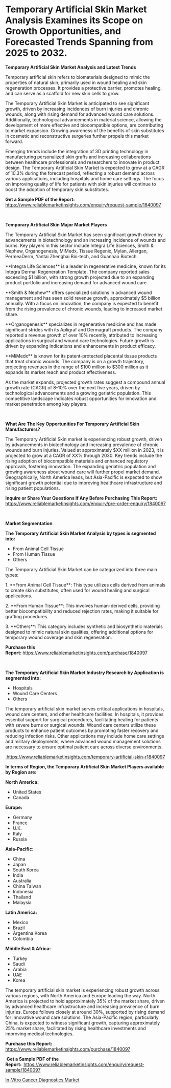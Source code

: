 <p><h1>Temporary Artificial Skin Market Analysis Examines its Scope on Growth Opportunities, and Forecasted Trends Spanning from 2025 to 2032.</h1></p><p><strong>Temporary Artificial Skin Market Analysis and Latest Trends</strong></p>
<p><p>Temporary artificial skin refers to biomaterials designed to mimic the properties of natural skin, primarily used in wound healing and skin regeneration processes. It provides a protective barrier, promotes healing, and can serve as a scaffold for new skin cells to grow.</p><p>The Temporary Artificial Skin Market is anticipated to see significant growth, driven by increasing incidences of burn injuries and chronic wounds, along with rising demand for advanced wound care solutions. Additionally, technological advancements in material science, allowing the development of more effective and biocompatible options, are contributing to market expansion. Growing awareness of the benefits of skin substitutes in cosmetic and reconstructive surgeries further propels this market forward.</p><p>Emerging trends include the integration of 3D printing technology in manufacturing personalized skin grafts and increasing collaborations between healthcare professionals and researchers to innovate in product design. The Temporary Artificial Skin Market is expected to grow at a CAGR of 10.3% during the forecast period, reflecting a robust demand across various applications, including hospitals and home care settings. The focus on improving quality of life for patients with skin injuries will continue to boost the adoption of temporary skin substitutes.</p></p>
<p><strong>Get a Sample PDF of the Report:&nbsp;</strong> <a href="https://www.reliablemarketinsights.com/enquiry/request-sample/1840097?utm_campaign=3223&utm_medium=2&utm_source=Github&utm_content=ia&utm_term=09032025&utm_id=temporary-artificial-skin">https://www.reliablemarketinsights.com/enquiry/request-sample/1840097</a></p>
<p>&nbsp;</p>
<p><strong>Temporary Artificial Skin Major Market Players</strong></p>
<p><p>The Temporary Artificial Skin Market has seen significant growth driven by advancements in biotechnology and an increasing incidence of wounds and burns. Key players in this sector include Integra Life Sciences, Smith & Nephew, Organogenesis, MiMedx, Tissue Regenix, Mylan, Allergan, PermeaDerm, Yantai Zhenghai Bio-tech, and Guanhao Biotech.</p><p>**Integra Life Sciences** is a leader in regenerative medicine, known for its Integra Dermal Regeneration Template. The company reported sales exceeding $1 billion, with strong growth projected due to an expanding product portfolio and increasing demand for advanced wound care.</p><p>**Smith & Nephew** offers specialized solutions in advanced wound management and has seen solid revenue growth, approximately $5 billion annually. With a focus on innovation, the company is expected to benefit from the rising prevalence of chronic wounds, leading to increased market share.</p><p>**Organogenesis** specializes in regenerative medicine and has made significant strides with its Apligraf and Dermagraft products. The company reported a revenue growth of over 10% recently, attributed to increasing applications in surgical and wound care technologies. Future growth is driven by expanding indications and enhancements in product efficacy.</p><p>**MiMedx** is known for its patent-protected placental tissue products that treat chronic wounds. The company is on a growth trajectory, projecting revenues in the range of $100 million to $300 million as it expands its market reach and product effectiveness.</p><p>As the market expands, projected growth rates suggest a compound annual growth rate (CAGR) of 8-10% over the next five years, driven by technological advancements and a growing geriatric population. This competitive landscape indicates robust opportunities for innovation and market penetration among key players.</p></p>
<p>&nbsp;</p>
<p><strong>What Are The Key Opportunities For Temporary Artificial Skin Manufacturers?</strong></p>
<p><p>The Temporary Artificial Skin market is experiencing robust growth, driven by advancements in biotechnology and increasing prevalence of chronic wounds and burn injuries. Valued at approximately $XX million in 2023, it is projected to grow at a CAGR of XX% through 2030. Key trends include the rising adoption of biocompatible materials and enhanced regulatory approvals, fostering innovation. The expanding geriatric population and growing awareness about wound care will further propel market demand. Geographically, North America leads, but Asia-Pacific is expected to show significant growth potential due to improving healthcare infrastructure and rising patient populations.</p></p>
<p><strong>Inquire or Share Your Questions If Any Before Purchasing This Report:</strong> <a href="https://www.reliablemarketinsights.com/enquiry/pre-order-enquiry/1840097?utm_campaign=3223&utm_medium=2&utm_source=Github&utm_content=ia&utm_term=09032025&utm_id=temporary-artificial-skin">https://www.reliablemarketinsights.com/enquiry/pre-order-enquiry/1840097</a></p>
<p>&nbsp;</p>
<p><strong>Market Segmentation</strong></p>
<p><strong>The Temporary Artificial Skin Market Analysis by types is segmented into:</strong></p>
<p><ul><li>From Animal Cell Tissue</li><li>From Human Tissue</li><li>Others</li></ul></p>
<p><p>The Temporary Artificial Skin Market can be categorized into three main types: </p><p>1. **From Animal Cell Tissue**: This type utilizes cells derived from animals to create skin substitutes, often used for wound healing and surgical applications. </p><p>2. **From Human Tissue**: This involves human-derived cells, providing better biocompatibility and reduced rejection rates, making it suitable for grafting procedures.</p><p>3. **Others**: This category includes synthetic and biosynthetic materials designed to mimic natural skin qualities, offering additional options for temporary wound coverage and skin regeneration.</p></p>
<p><strong>Purchase this Report:&nbsp;</strong><a href="https://www.reliablemarketinsights.com/purchase/1840097?utm_campaign=3223&utm_medium=2&utm_source=Github&utm_content=ia&utm_term=09032025&utm_id=temporary-artificial-skin">https://www.reliablemarketinsights.com/purchase/1840097</a></p>
<p>&nbsp;</p>
<p><strong>The Temporary Artificial Skin Market Industry Research by Application is segmented into:</strong></p>
<p><ul><li>Hospitals</li><li>Wound Care Centers</li><li>Others</li></ul></p>
<p><p>The temporary artificial skin market serves critical applications in hospitals, wound care centers, and other healthcare facilities. In hospitals, it provides essential support for surgical procedures, facilitating healing for patients with severe burns or surgical wounds. Wound care centers utilize these products to enhance patient outcomes by promoting faster recovery and reducing infection risks. Other applications may include home care settings and military deployments, where advanced wound management solutions are necessary to ensure optimal patient care across diverse environments.</p></p>
<p><a href="https://www.reliablemarketinsights.com/temporary-artificial-skin-r1840097?utm_campaign=3223&utm_medium=2&utm_source=Github&utm_content=ia&utm_term=09032025&utm_id=temporary-artificial-skin">&nbsp;https://www.reliablemarketinsights.com/temporary-artificial-skin-r1840097</a></p>
<p><strong>In terms of Region, the Temporary Artificial Skin Market Players available by Region are:</strong></p>
<p>
    <p> <strong> North America: </strong>
        <ul>
            <li>United States</li>
            <li>Canada</li>
        </ul>
        </p> 
    <p> <strong> Europe: </strong>
        <ul>
            <li>Germany</li>
            <li>France</li>
            <li>U.K.</li>
            <li>Italy</li>
            <li>Russia</li>
        </ul>
        </p> 
    <p> <strong> Asia-Pacific: </strong>
        <ul>
            <li>China</li>
            <li>Japan</li>
            <li>South Korea</li>
            <li>India</li>
            <li>Australia</li>
            <li>China Taiwan</li>
            <li>Indonesia</li>
            <li>Thailand</li>
            <li>Malaysia</li>
        </ul>
        </p> 
    <p> <strong> Latin America: </strong>
        <ul>
            <li>Mexico</li>
            <li>Brazil</li>
            <li>Argentina Korea</li>
            <li>Colombia</li>
        </ul>
        </p> 
    <p> <strong> Middle East & Africa: </strong>
        <ul>
            <li>Turkey</li>
            <li>Saudi</li>
            <li>Arabia</li>
            <li>UAE</li>
            <li>Korea</li>
        </ul>
    </p>
    </p>
<p><p>The temporary artificial skin market is experiencing robust growth across various regions, with North America and Europe leading the way. North America is projected to hold approximately 35% of the market share, driven by advanced healthcare infrastructure and increasing prevalence of burn injuries. Europe follows closely at around 30%, supported by rising demand for innovative wound care solutions. The Asia-Pacific region, particularly China, is expected to witness significant growth, capturing approximately 25% market share, facilitated by rising healthcare investments and improving medical technologies.</p></p>
<p><strong>Purchase this Report: </strong><a href="https://www.reliablemarketinsights.com/purchase/1840097?utm_campaign=3223&utm_medium=2&utm_source=Github&utm_content=ia&utm_term=09032025&utm_id=temporary-artificial-skin">https://www.reliablemarketinsights.com/purchase/1840097</a></p>
<p>&nbsp;<strong>Get a Sample PDF of the Report:&nbsp;&nbsp;</strong><a href="https://www.reliablemarketinsights.com/enquiry/request-sample/1840097?utm_campaign=3223&utm_medium=2&utm_source=Github&utm_content=ia&utm_term=09032025&utm_id=temporary-artificial-skin">https://www.reliablemarketinsights.com/enquiry/request-sample/1840097</a></p>
<p><strong></strong></p>
<p><p><a href="https://github.com/shafriusizi/Market-Research-Report-List-1/blob/main/in-vitro-cancer-diagnostics-market.md?utm_campaign=3223&utm_medium=2&utm_source=Github&utm_content=ia&utm_term=09032025&utm_id=temporary-artificial-skin">In-Vitro Cancer Diagnostics Market</a></p></p>